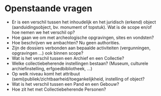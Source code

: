 # Openstaande vragen

- Er is een verschil tussen het inhoudelijk en het juridisch (erkend) object (aanduidingsobject, bv. monument of topstuk). Wat is de scope en/of hoe nemen we het verschil op?
- Hoe gaan we om met archeologische opgravingen, sites en vondsten?
- Hoe beschrijven we ambachten? Nu geen authorities.
- Zijn de dossiers verbonden aan bepaalde activiteiten (vergunningen, opgravingen ...) ook binnen scope?
- Wat is het verschil tussen een Archief en een Collectie?
- Welke collectiebeherende instellingen bestaan? (Museum, culturele archiefinstelling, erfgoedbibliotheek, ...)
- Op welk niveau komt het attribuut (semi)publiek/zichtbaarheid/toegankelijkheid, instelling of object?
- Wat is het verschil tussen een Pand en een Gebouw?
- Hoe zit het met Collectiebeherende Personen?

